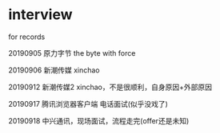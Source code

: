 # interview
for records

20190905 原力字节 the byte with force


20190906 新潮传媒 xinchao


20190912 新潮传媒2 xinchao，不是很顺利，自身原因+外部原因


20190917 腾讯浏览器客户端 电话面试(似乎没戏了)


20190918 中兴通讯，现场面试，流程走完(offer还是未知)